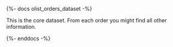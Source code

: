 {%- docs olist_orders_dataset -%}

This is the core dataset. From each order you might find all other information.

{%- enddocs -%}